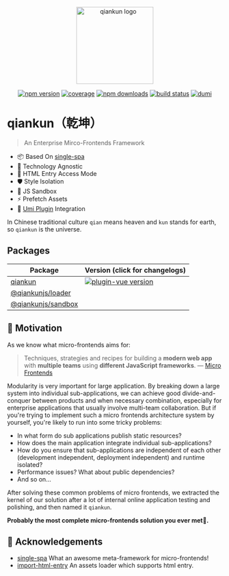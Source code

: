 <p align="center">
  <a href="https://qiankun.umijs.org" target="_blank" rel="noopener noreferrer">
    <img width="180" src="https://user-images.githubusercontent.com/5206843/156369489-cf708a6a-1937-4dd9-895b-c6d17156c493.png" alt="qiankun logo">
  </a>
</p>

<p align="center">
  <a href="https://www.npmjs.com/package/qiankun"><img src="https://img.shields.io/npm/v/qiankun/alpha.svg?style=flat-square" alt="npm version" /></a>
  <a href="https://codecov.io/gh/umijs/qiankun"><img src="https://img.shields.io/codecov/c/github/umijs/qiankun.svg?style=flat-square" alt="coverage" /></a>
  <a href="https://www.npmjs.com/package/qiankun"><img src="https://img.shields.io/npm/dt/qiankun.svg?style=flat-square" alt="npm downloads" /></a>
  <a href="https://github.com/umijs/qiankun/actions/workflows/ci.yml"><img src="https://img.shields.io/github/actions/workflow/status/umijs/qiankun/ci.yml?branch=master&style=flat-square" alt="build status" /></a>
  <a href="https://github.com/umijs/dumi"><img src="https://img.shields.io/badge/docs%20by-dumi-blue" alt="dumi" /></a>
</p>

# qiankun（乾坤）

> An Enterprise Mirco-Frontends Framework

- 📦 Based On [single-spa](https://github.com/CanopyTax/single-spa)
- 📱 Technology Agnostic
- 💪 HTML Entry Access Mode
- 🛡 Style Isolation
- 🧳 JS Sandbox
- ⚡ Prefetch Assets
- 🔌 [Umi Plugin](https://github.com/umijs/plugins/tree/master/packages/plugin-qiankun) Integration

In Chinese traditional culture `qian` means heaven and `kun` stands for earth, so `qiankun` is the universe.

## Packages

| Package                                | Version (click for changelogs)                                                                             |
|----------------------------------------| :--------------------------------------------------------------------------------------------------------- |
| [qiankun](packages/qiankun)            | [![plugin-vue version](https://img.shields.io/npm/v/qiankun.svg?label=%20)](packages/qiankun/CHANGELOG.md) |
| [@qiankunjs/loader](packages/loader)   |                                                                                                            |
| [@qiankunjs/sandbox](packages/sandbox) |                                                                                                            |

## 🤔 Motivation

As we know what micro-frontends aims for:

> Techniques, strategies and recipes for building a **modern web app** with **multiple teams** using **different JavaScript frameworks**. — [Micro Frontends](https://micro-frontends.org/)

Modularity is very important for large application. By breaking down a large system into individual sub-applications, we can achieve good divide-and-conquer between products and when necessary combination, especially for enterprise applications that usually involve multi-team collaboration. But if you're trying to implement such a micro frontends architecture system by yourself, you're likely to run into some tricky problems:

- In what form do sub applications publish static resources?
- How does the main application integrate individual sub-applications?
- How do you ensure that sub-applications are independent of each other (development independent, deployment independent) and runtime isolated?
- Performance issues? What about public dependencies?
- And so on...

After solving these common problems of micro frontends, we extracted the kernel of our solution after a lot of internal online application testing and polishing, and then named it `qiankun`.

**Probably the most complete micro-frontends solution you ever met🧐.**

## 🎁 Acknowledgements

- [single-spa](https://github.com/CanopyTax/single-spa) What an awesome meta-framework for micro-frontends!
- [import-html-entry](https://github.com/kuitos/import-html-entry/) An assets loader which supports html entry.
